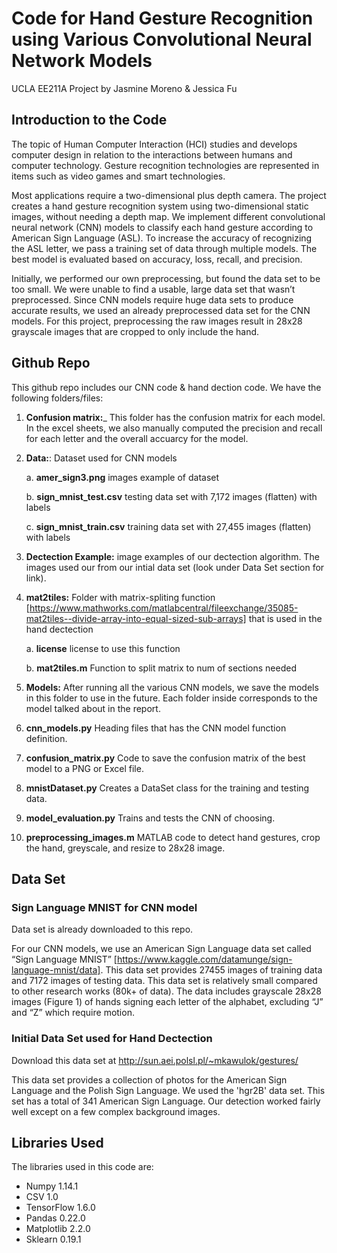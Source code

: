 # Code for Hand Gesture Recognition using Various Convolutional Neural Network Models
UCLA EE211A Project by Jasmine Moreno & Jessica Fu

## Introduction to the Code
The topic of Human Computer Interaction (HCI) studies and develops computer design in relation to the interactions between humans and computer technology. Gesture recognition technologies are represented in items such as video games and smart technologies.

Most applications require a two-dimensional plus depth camera. The project creates a hand gesture recognition system using two-dimensional static images, without needing a depth map. We implement different convolutional neural network (CNN) models to classify each hand gesture according to American Sign Language (ASL). To increase the accuracy of recognizing the ASL letter, we pass a training set of data through multiple models. The best model is evaluated based on accuracy, loss, recall, and precision.

Initially, we performed our own preprocessing, but found the data set to be too small. We were unable to find a usable, large data set that wasn’t preprocessed. Since CNN models require huge data sets to produce accurate results, we used an already preprocessed data set for the CNN models. For this project, preprocessing the raw images result in 28x28 grayscale images that are cropped to only include the hand.

## Github Repo
This github repo includes our CNN code & hand dection code. We have the following folders/files:
1. __Confusion matrix:___ This folder has the confusion matrix for each model. In the excel sheets, we also manually computed the precision and recall for each letter and the overall accuarcy for the model. 

2. __Data:__: Dataset used for CNN models
    
    a. __amer_sign3.png__ images example of dataset
    
    b. __sign_mnist_test.csv__ testing data set with 7,172 images (flatten) with labels
    
    c. __sign_mnist_train.csv__ training data set with 27,455 images (flatten) with labels

3. __Dectection Example:__ image examples of our dectection algorithm. The images used our from our intial data set (look under Data Set section for link).

4. __mat2tiles:__ Folder with matrix-spliting function [https://www.mathworks.com/matlabcentral/fileexchange/35085-mat2tiles--divide-array-into-equal-sized-sub-arrays] that is used in the hand dectection
    
    a. __license__ license to use this function
    
    b. __mat2tiles.m__ Function to split matrix to num of sections needed

5. __Models:__ After running all the various CNN models, we save the models in this folder to use in the future. Each folder inside corresponds to the model talked about in the report. 

6. __cnn_models.py__ Heading files that has the CNN model function definition.

7. __confusion_matrix.py__ Code to save the confusion matrix of the best model to a PNG or Excel file. 

8. __mnistDataset.py__ Creates a DataSet class for the training and testing data. 

9. __model_evaluation.py__ Trains and tests the CNN of choosing. 

10. __preprocessing_images.m__ MATLAB code to detect hand gestures, crop the hand, greyscale, and resize to 28x28 image. 

## Data Set
### Sign Language MNIST for CNN model
Data set is already downloaded to this repo. 

For our CNN models, we use an American Sign Language data set called “Sign Language MNIST” [https://www.kaggle.com/datamunge/sign-language-mnist/data]. This data set provides 27455 images of training data and 7172 images of testing data. This data set is relatively small compared to other research works (80k+ of data). The data includes grayscale 28x28 images (Figure 1) of hands signing each letter of the alphabet, excluding “J” and “Z” which require motion.

### Initial Data Set used for Hand Dectection
Download this data set at http://sun.aei.polsl.pl/~mkawulok/gestures/

This data set provides a collection of photos for the American Sign Language and the Polish Sign Language. We used the 'hgr2B' data set. This set has a total of 341 American Sign Language. Our detection worked fairly well except on a few complex background images. 

## Libraries Used
The libraries used in this code are: 
* Numpy 1.14.1
* CSV 1.0
* TensorFlow 1.6.0
* Pandas 0.22.0
* Matplotlib 2.2.0
* Sklearn 0.19.1
